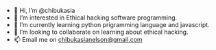 - 👋 Hi, I’m @chibukasia
- 👀 I’m interested in Ethical hacking software programming.
- 🌱 I’m currently learning python prigramming language and javascript.
- 💞️ I’m looking to collaborate on learning about ethical hacking.
- 📫 Email me on chibukasianelson@gmail.com

<!---
chibukasia/chibukasia is a ✨ special ✨ repository because its `README.md` (this file) appears on your GitHub profile.
You can click the Preview link to take a look at your changes.
--->
